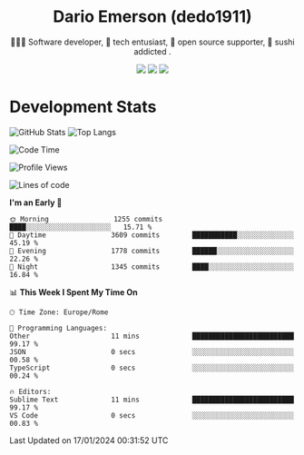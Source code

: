 <div align="center">
  
# Dario Emerson (dedo1911)
👨🏼‍💻 Software developer, 🔧 tech entusiast, 🙌 open source supporter, 🍣 sushi addicted .

[![](https://img.shields.io/badge/-Linkedin-informational?style=for-the-badge&logo=linkedin&logoColor=white&color=2867B2)](http://linkedin.com/in/dedo1911)
[![](https://img.shields.io/badge/-Telegram-informational?style=for-the-badge&logo=telegram&logoColor=white&color=0088cc)](https://t.me/dedo1911)
[![](https://img.shields.io/badge/-Facebook-informational?style=for-the-badge&logo=facebook&logoColor=white&color=3b5998)](https://fb.com/dedo1911)

</div>

# Development Stats

![GitHub Stats](https://github-readme-stats.vercel.app/api?username=dedo1911&hide=&count_private=true&title_color=84cc16&text_color=ffffff&icon_color=84cc16&bg_color=1c1917&hide_border=true&border_radius=0&show_icons=true)
![Top Langs](https://github-readme-stats.vercel.app/api/top-langs/?username=dedo1911&theme=chartreuse-dark&layout=compact)

<!--START_SECTION:waka-->
![Code Time](http://img.shields.io/badge/Code%20Time-1%2C408%20hrs%2055%20mins-blue)

![Profile Views](http://img.shields.io/badge/Profile%20Views-0-blue)

![Lines of code](https://img.shields.io/badge/From%20Hello%20World%20I%27ve%20Written-1.8%20million%20lines%20of%20code-blue)

**I'm an Early 🐤** 

```text
🌞 Morning                1255 commits        ████░░░░░░░░░░░░░░░░░░░░░   15.71 % 
🌆 Daytime                3609 commits        ███████████░░░░░░░░░░░░░░   45.19 % 
🌃 Evening                1778 commits        ██████░░░░░░░░░░░░░░░░░░░   22.26 % 
🌙 Night                  1345 commits        ████░░░░░░░░░░░░░░░░░░░░░   16.84 % 
```


📊 **This Week I Spent My Time On** 

```text
🕑︎ Time Zone: Europe/Rome

💬 Programming Languages: 
Other                    11 mins             █████████████████████████   99.17 % 
JSON                     0 secs              ░░░░░░░░░░░░░░░░░░░░░░░░░   00.58 % 
TypeScript               0 secs              ░░░░░░░░░░░░░░░░░░░░░░░░░   00.24 % 

🔥 Editors: 
Sublime Text             11 mins             █████████████████████████   99.17 % 
VS Code                  0 secs              ░░░░░░░░░░░░░░░░░░░░░░░░░   00.83 % 
```


 Last Updated on 17/01/2024 00:31:52 UTC
<!--END_SECTION:waka-->

<!--
**dedo1911/dedo1911** is a ✨ _special_ ✨ repository because its `README.md` (this file) appears on your GitHub profile.

Here are some ideas to get you started:

- 🔭 I’m currently working on ...
- 🌱 I’m currently learning ...
- 👯 I’m looking to collaborate on ...
- 🤔 I’m looking for help with ...
- 💬 Ask me about ...
- 📫 How to reach me: ...
- 😄 Pronouns: ...
- ⚡ Fun fact: ...
-->
